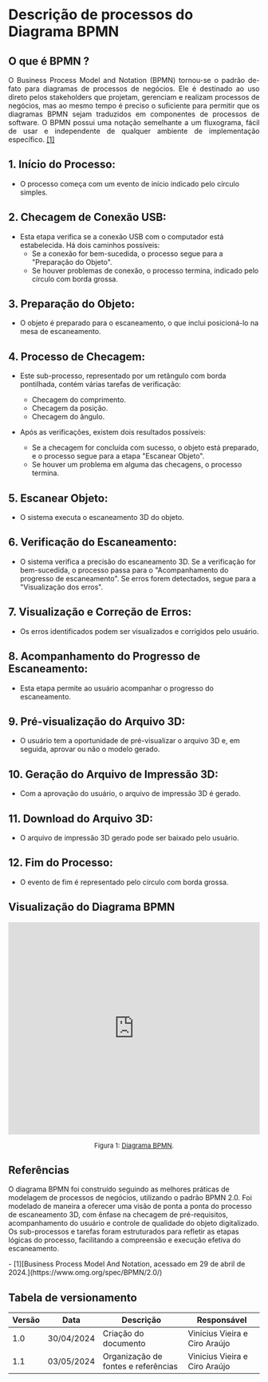 # Descrição de processos do Diagrama BPMN 

## O que é BPMN ?
<p style="text-align:justify;">
O Business Process Model and Notation (BPMN) tornou-se o padrão de-fato para diagramas de processos de negócios. Ele é destinado ao uso direto pelos stakeholders que projetam, gerenciam e realizam processos de negócios, mas ao mesmo tempo é preciso o suficiente para permitir que os diagramas BPMN sejam traduzidos em componentes de processos de software. O BPMN possui uma notação semelhante a um fluxograma, fácil de usar e independente de qualquer ambiente de implementação específico.
<a href="#ref-1">[1]</a>
</p>

## 1. Início do Processo:
   
   - O processo começa com um evento de início indicado pelo círculo simples.

## 2. Checagem de Conexão USB:
   
   - Esta etapa verifica se a conexão USB com o computador está estabelecida. Há dois caminhos possíveis:
      - Se a conexão for bem-sucedida, o processo segue para a "Preparação do Objeto".
      - Se houver problemas de conexão, o processo termina, indicado pelo círculo com borda grossa.

## 3. Preparação do Objeto:
   
   - O objeto é preparado para o escaneamento, o que inclui posicioná-lo na mesa de escaneamento.

## 4. Processo de Checagem:
   
   - Este sub-processo, representado por um retângulo com borda pontilhada, contém várias tarefas de verificação:
      - Checagem do comprimento.
      - Checagem da posição.
      - Checagem do ângulo.

   - Após as verificações, existem dois resultados possíveis:
      - Se a checagem for concluída com sucesso, o objeto está preparado, e o processo segue para a etapa "Escanear Objeto".
      - Se houver um problema em alguma das checagens, o processo termina.

## 5. Escanear Objeto:
   
   - O sistema executa o escaneamento 3D do objeto.

## 6. Verificação do Escaneamento:
   
   - O sistema verifica a precisão do escaneamento 3D. Se a verificação for bem-sucedida, o processo passa para o "Acompanhamento do progresso de escaneamento". Se erros forem detectados, segue para a "Visualização dos erros".

## 7. Visualização e Correção de Erros:
   
   - Os erros identificados podem ser visualizados e corrigidos pelo usuário.

## 8. Acompanhamento do Progresso de Escaneamento:
   
   - Esta etapa permite ao usuário acompanhar o progresso do escaneamento.

## 9. Pré-visualização do Arquivo 3D:
   
   - O usuário tem a oportunidade de pré-visualizar o arquivo 3D e, em seguida, aprovar ou não o modelo gerado.

## 10. Geração do Arquivo de Impressão 3D:
   
   - Com a aprovação do usuário, o arquivo de impressão 3D é gerado.

## 11. Download do Arquivo 3D:
   
   - O arquivo de impressão 3D gerado pode ser baixado pelo usuário.

## 12. Fim do Processo:
   
   - O evento de fim é representado pelo círculo com borda grossa.

## Visualização do Diagrama BPMN
<iframe frameborder="0" style="width:100%;height:426px;" src="https://viewer.diagrams.net/?tags=%7B%7D&highlight=0000ff&edit=_blank&layers=1&nav=1&title=BPMN.drawio#Uhttps%3A%2F%2Fdrive.google.com%2Fuc%3Fid%3D1gPlVNqAlODJwvL6Bx6ugGYCwVngh9r1u%26export%3Ddownload"></iframe>

<font size="2"><p style="text-align: center">Figura 1: [Diagrama BPMN](https://viewer.diagrams.net/?tags=%7B%7D&highlight=0000ff&edit=_blank&layers=1&nav=1&title=BPMN.drawio#Uhttps%3A%2F%2Fdrive.google.com%2Fuc%3Fid%3D1gPlVNqAlODJwvL6Bx6ugGYCwVngh9r1u%26export%3Ddownload).</p></font>

## Referências

O diagrama BPMN foi construído seguindo as melhores práticas de modelagem de processos de negócios, utilizando o padrão BPMN 2.0. Foi modelado de maneira a oferecer uma visão de ponta a ponta do processo de escaneamento 3D, com ênfase na checagem de pré-requisitos, acompanhamento do usuário e controle de qualidade do objeto digitalizado. Os sub-processos e tarefas foram estruturados para refletir as etapas lógicas do processo, facilitando a compreensão e execução efetiva do escaneamento.
<div id="ref-1" />
- [1][Business Process Model And Notation, acessado em 29 de abril de 2024.](https://www.omg.org/spec/BPMN/2.0/)

## Tabela de versionamento

| Versão | Data       | Descrição                           | Responsável                   |
| ------ | ---------- | ----------------------------------- | ----------------------------- |
| 1.0    | 30/04/2024 | Criação do documento                | Vinicius Vieira e Ciro Araújo |
| 1.1    | 03/05/2024 | Organização de fontes e referências | Vinicius Vieira e Ciro Araújo |


